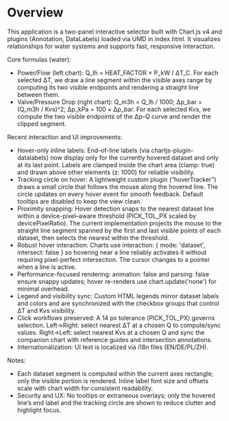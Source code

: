 # Overview

This application is a two-panel interactive selector built with Chart.js v4 and plugins (Annotation, DataLabels) loaded via UMD in index.html. It visualizes relationships for water systems and supports fast, responsive interaction.

Core formulas (water):
- Power/Flow (left chart): Q_lh = HEAT_FACTOR × P_kW / ΔT_C. For each selected ΔT, we draw a line segment within the visible axes range by computing its two visible endpoints and rendering a straight line between them.
- Valve/Pressure Drop (right chart): Q_m3h = Q_lh / 1000; Δp_bar = (Q_m3h / Kvs)^2; Δp_kPa = 100 × Δp_bar. For each selected Kvs, we compute the two visible endpoints of the Δp–Q curve and render the clipped segment.

Recent interaction and UI improvements:
- Hover-only inline labels: End-of-line labels (via chartjs-plugin-datalabels) now display only for the currently hovered dataset and only at its last point. Labels are clamped inside the chart area (clamp: true) and drawn above other elements (z: 1000) for reliable visibility.
- Tracking circle on hover: A lightweight custom plugin (“hoverTracker”) draws a small circle that follows the mouse along the hovered line. The circle updates on every hover event for smooth feedback. Default tooltips are disabled to keep the view clean.
- Proximity snapping: Hover detection snaps to the nearest dataset line within a device-pixel–aware threshold (PICK_TOL_PX scaled by devicePixelRatio). The current implementation projects the mouse to the straight line segment spanned by the first and last visible points of each dataset, then selects the nearest within the threshold.
- Robust hover interaction: Charts use interaction: { mode: 'dataset', intersect: false } so hovering near a line reliably activates it without requiring pixel-perfect intersection. The cursor changes to a pointer when a line is active.
- Performance-focused rendering: animation: false and parsing: false ensure snappy updates; hover re-renders use chart.update('none') for minimal overhead.
- Legend and visibility sync: Custom HTML legends mirror dataset labels and colors and are synchronized with the checkbox groups that control ΔT and Kvs visibility.
- Click workflows preserved: A 14 px tolerance (PICK_TOL_PX) governs selection. Left→Right: select nearest ΔT at a chosen Q to compute/sync values. Right→Left: select nearest Kvs at a chosen Q and sync the companion chart with reference guides and intersection annotations.
- Internationalization: UI text is localized via i18n files (EN/DE/PL/ZH).

Notes:
- Each dataset segment is computed within the current axes rectangle; only the visible portion is rendered. Inline label font size and offsets scale with chart width for consistent readability.
- Security and UX: No tooltips or extraneous overlays; only the hovered line’s end label and the tracking circle are shown to reduce clutter and highlight focus.